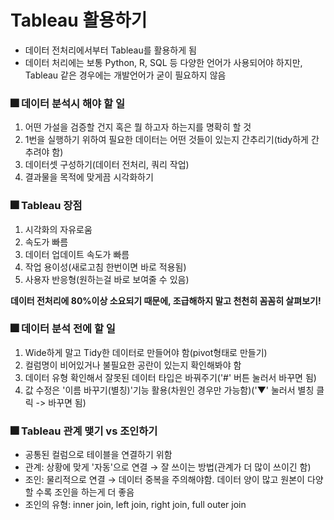 # Tableau 활용하기
* 데이터 전처리에서부터 Tableau를 활용하게 됨
* 데이터 처리에는 보통 Python, R, SQL 등 다양한 언어가 사용되어야 하지만, Tableau 같은 경우에는 개발언어가 굳이 필요하지 않음

### 🎆 데이터 분석시 해야 할 일
1. 어떤 가설을 검증할 건지 혹은 뭘 하고자 하는지를 명확히 할 것
2. 1번을 실행하기 위하여 필요한 데이터는 어떤 것들이 있는지 간추리기(tidy하게 간추려야 함)
3. 데이터셋 구성하기(데이터 전처리, 쿼리 작업)
4. 결과물을 목적에 맞게끔 시각화하기

### 🎆 Tableau 장점
1. 시각화의 자유로움 
2. 속도가 빠름
3. 데이터 업데이트 속도가 빠름
4. 작업 용이성(새로고침 한번이면 바로 적용됨)
5. 사용자 반응형(원하는걸 바로 보여줄 수 있음)

**데이터 전처리에 80%이상 소요되기 때문에, 조급해하지 말고 천천히 꼼꼼히 살펴보기!**
### 🎆 데이터 분석 전에 할 일
1. Wide하게 말고 Tidy한 데이터로 만들어야 함(pivot형태로 만들기)
2. 컬럼명이 비어있거나 불필요한 공란이 있는지 확인해봐야 함
3. 데이터 유형 확인해서 잘못된 데이터 타입은 바꿔주기('#' 버튼 눌러서 바꾸면 됨)
4. 값 수정은 '이름 바꾸기(별칭)'기능 활용(차원인 경우만 가능함)('▼' 눌러서 별칭 클릭 -> 바꾸면 됨)

### 🎆 Tableau 관계 맺기 vs 조인하기
* 공통된 컬럼으로 테이블을 연결하기 위함
* 관계: 상황에 맞게 '자동'으로 연결 → 잘 쓰이는 방법(관계가 더 많이 쓰이긴 함)
* 조인: 물리적으로 연결 → 데이터 중복을 주의해야함. 데이터 양이 많고 원본이 다양할 수록 조인을 하는게 더 좋음
* 조인의 유형: inner join, left join, right join, full outer join
